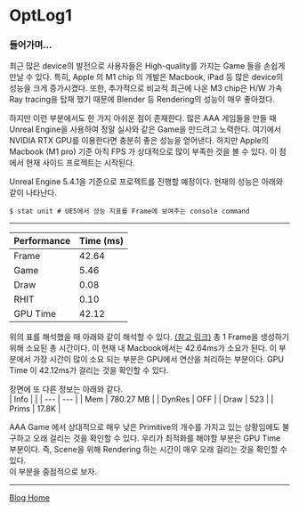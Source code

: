 # OptLog1

### 들어가며...
최근 많은 device의 발전으로 사용자들은 High-quality를 가지는 Game 들을 손쉽게 만날 수 있다. 특히, Apple 의 M1 chip 의 개발은 Macbook, iPad 등 많은 device의 성능을 크게 증가시켰다. 또한, 추가적으로 비교적 최근에 나온 M3 chip은 H/W 가속 Ray tracing을 탑재 했기 때문에 Blender 등 Rendering의 성능이 매우 좋아졌다. 

하지만 이런 부분에서도 한 가지 아쉬운 점이 존재한다. 많은 AAA 게임들을 만들 때 Unreal Engine을 사용하여 정말 실사와 같은 Game을 만드려고 노력한다. 여기에서 NVIDIA RTX GPU를 이용한다면 충분히 좋은 성능을 얻어낸다. 하지만 Apple의 Macbook (M1 pro) 기준 아직 FPS 가 상대적으로 많이 부족한 것을 볼 수 있다. 이 점에서 현재 사이드 프로젝트는 시작된다. 

Unreal Engine 5.4.1을 기준으로 프로젝트를 진행할 예정이다. 현재의 성능은 아래와 같이 나타난다.  
```console
$ stat unit # UE5에서 성능 지표를 Frame에 보여주는 console command 
``` 

---
| Performance | Time (ms) | 
|     ---     |    ---    |
| Frame | 42.64 |
| Game | 5.46 |
| Draw | 0.08 | 
| RHIT | 0.10 | 
| GPU Time | 42.12 |

위의 표를 해석했을 때 아래와 같이 해석할 수 있다. [(참고 링크)](https://devjino.tistory.com/364) 
총 1 Frame을 생성하기 위해 소요된 총 시간이다. 이 현재 내 Macbook에서는 42.64ms가 소요가 된다. 이 부분에서 가장 시간이 많이 소요 되는 부분은 GPU에서 연산을 처리하는 부분이다. GPU Time 이 42.12ms가 걸리는 것을 확인할 수 있다.  

장면에 또 다른 정보는 아래와 같다.   
| Info |  |
| --- | --- | 
| Mem | 780.27 MB |
| DynRes | OFF | 
| Draw | 523 | 
| Prims | 17.8K | 

AAA Game 에서 상대적으로 매우 낮은 Primitive의 개수를 가지고 있는 상황임에도 불구하고 오래 걸리는 것을 확인할 수 있다. 
우리가 최적화를 해야할 부분은 GPU Time 부분이다. 즉, Scene을 위해 Rendering 하는 시간이 매우 오래 걸리는 것을 확인할 수 있다.   
이 부분을 중점적으로 보자.

--- 
[Blog Home](../Blog.md)